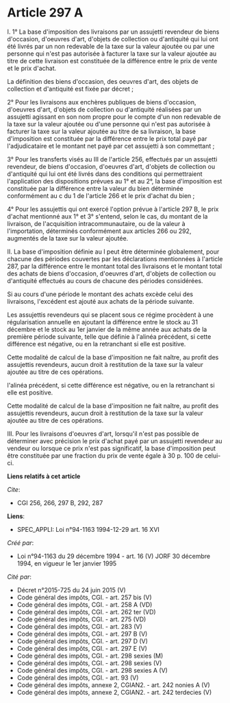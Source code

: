# Article 297 A

I. 1° La base d'imposition des livraisons par un assujetti revendeur de biens d'occasion, d'oeuvres d'art, d'objets de
collection ou d'antiquité qui lui ont été livrés par un non redevable de la taxe sur la valeur ajoutée ou par une personne
qui n'est pas autorisée à facturer la taxe sur la valeur ajoutée au titre de cette livraison est constituée de la différence
entre le prix de vente et le prix d'achat.

La définition des biens d'occasion, des oeuvres d'art, des objets de collection et d'antiquité est fixée par décret ;

2° Pour les livraisons aux enchères publiques de biens d'occasion, d'oeuvres d'art, d'objets de collection ou d'antiquité
réalisées par un assujetti agissant en son nom propre pour le compte d'un non redevable de la taxe sur la valeur ajoutée ou
d'une personne qui n'est pas autorisée à facturer la taxe sur la valeur ajoutée au titre de sa livraison, la base
d'imposition est constituée par la différence entre le prix total payé par l'adjudicataire et le montant net payé par cet
assujetti à son commettant ;

3° Pour les transferts visés au III de l'article 256, effectués par un assujetti revendeur, de biens d'occasion, d'oeuvres
d'art, d'objets de collection ou d'antiquité qui lui ont été livrés dans des conditions qui permettraient l'application des
dispositions prévues au 1° et au 2°, la base d'imposition est constituée par la différence entre la valeur du bien déterminée
conformément au c du 1 de l'article 266 et le prix d'achat du bien ;

4° Pour les assujettis qui ont exercé l'option prévue à l'article 297 B, le prix d'achat mentionné aux 1° et 3° s'entend,
selon le cas, du montant de la livraison, de l'acquisition intracommunautaire, ou de la valeur à l'importation, déterminés
conformément aux articles 266 ou 292, augmentés de la taxe sur la valeur ajoutée.

II. La base d'imposition définie au I peut être déterminée globalement, pour chacune des périodes couvertes par les
déclarations mentionnées à l'article 287, par la différence entre le montant total des livraisons et le montant total des
achats de biens d'occasion, d'oeuvres d'art, d'objets de collection ou d'antiquité effectués au cours de chacune des périodes
considérées.

Si au cours d'une période le montant des achats excède celui des livraisons, l'excédent est ajouté aux achats de la période
suivante.

Les assujettis revendeurs qui se placent sous ce régime procèdent à une régularisation annuelle en ajoutant la différence
entre le stock au 31 décembre et le stock au 1er janvier de la même année aux achats de la première période suivante, telle
que définie à l'alinéa précédent, si cette différence est négative, ou en la retranchant si elle est positive.

Cette modalité de calcul de la base d'imposition ne fait naître, au profit des assujettis revendeurs, aucun droit à
restitution de la taxe sur la valeur ajoutée au titre de ces opérations.

l'alinéa précédent, si cette différence est négative, ou en la retranchant si elle est positive.

Cette modalité de calcul de la base d'imposition ne fait naître, au profit des assujettis revendeurs, aucun droit à
restitution de la taxe sur la valeur ajoutée au titre de ces opérations.

III. Pour les livraisons d'oeuvres d'art, lorsqu'il n'est pas possible de déterminer avec précision le prix d'achat payé par
un assujetti revendeur au vendeur ou lorsque ce prix n'est pas significatif, la base d'imposition peut être constituée par
une fraction du prix de vente égale à 30 p. 100 de celui-ci.

**Liens relatifs à cet article**

_Cite_:

  - CGI 256, 266, 297 B, 292, 287

**Liens**:

  - SPEC_APPLI: Loi n°94-1163 1994-12-29 art. 16 XVI

_Créé par_:

  - Loi n°94-1163 du 29 décembre 1994 - art. 16 (V) JORF 30 décembre 1994, en vigueur le 1er janvier 1995

_Cité par_:

  - Décret n°2015-725 du 24 juin 2015 (V)
  - Code général des impôts, CGI. - art. 257 bis (V)
  - Code général des impôts, CGI. - art. 258 A (VD)
  - Code général des impôts, CGI. - art. 262 ter (VD)
  - Code général des impôts, CGI. - art. 275 (VD)
  - Code général des impôts, CGI. - art. 283 (V)
  - Code général des impôts, CGI. - art. 297 B (V)
  - Code général des impôts, CGI. - art. 297 D (V)
  - Code général des impôts, CGI. - art. 297 E (V)
  - Code général des impôts, CGI. - art. 298 sexies (M)
  - Code général des impôts, CGI. - art. 298 sexies (V)
  - Code général des impôts, CGI. - art. 298 sexies A (V)
  - Code général des impôts, CGI. - art. 93 (V)
  - Code général des impôts, annexe 2, CGIAN2. - art. 242 nonies A (V)
  - Code général des impôts, annexe 2, CGIAN2. - art. 242 terdecies (V)
